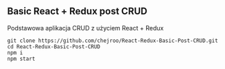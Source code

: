 ## Basic React + Redux post CRUD

Podstawowa aplikacja CRUD z użyciem React + Redux

```
git clone https://github.com/chejroo/React-Redux-Basic-Post-CRUD.git
cd React-Redux-Basic-Post-CRUD
npm i
npm start
```